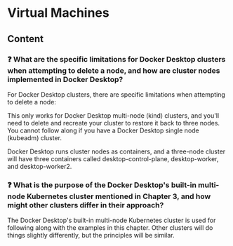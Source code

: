 # Virtual Machines

## Content

### ❓ What are the specific limitations for Docker Desktop clusters when attempting to delete a node, and how are cluster nodes implemented in Docker Desktop?
For Docker Desktop clusters, there are specific limitations when attempting to delete a node:

This only works for Docker Desktop multi-node (kind) clusters, and you'll need to delete and recreate your cluster to restore it back to three nodes. You cannot follow along if you have a Docker Desktop single node (kubeadm) cluster.

Docker Desktop runs cluster nodes as containers, and a three-node cluster will have three containers called desktop-control-plane, desktop-worker, and desktop-worker2.

### ❓ What is the purpose of the Docker Desktop's built-in multi-node Kubernetes cluster mentioned in Chapter 3, and how might other clusters differ in their approach?
The Docker Desktop's built-in multi-node Kubernetes cluster is used for following along with the examples in this chapter. Other clusters will do things slightly differently, but the principles will be similar.


